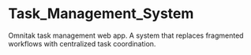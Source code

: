# Task_Management_System
Omnitak task management web app. A system that replaces fragmented workflows with centralized task coordination.

